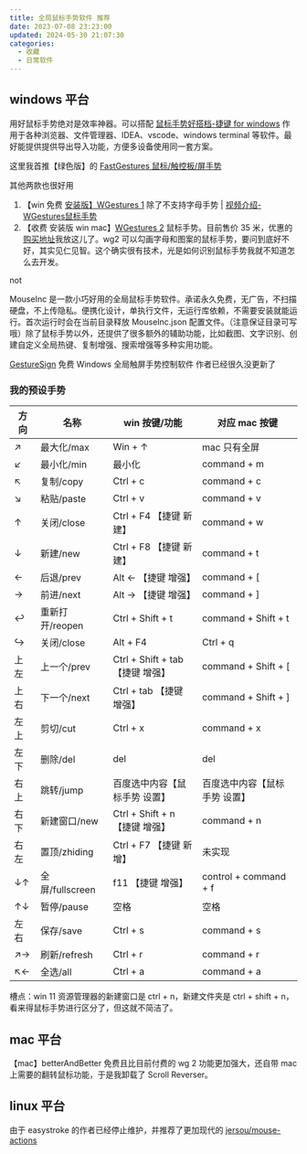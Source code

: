 ```yaml
---
title: 全局鼠标手势软件 推荐
date: 2023-07-08 23:23:00
updated: 2024-05-30 21:07:30
categories:
  - 收藏
  - 日常软件
---
```


## windows 平台

用好鼠标手势绝对是效率神器。可以搭配  [鼠标手势好搭档-捷键 for windows](https://atomgit.com/acc8226/jiejian/tags?tab=release) 作用于各种浏览器、文件管理器、IDEA、vscode、windows terminal 等软件。最好能提供提供导出导入功能，方便多设备使用同一套方案。

这里我首推【绿色版】的 [FastGestures 鼠标/触控板/屏手势](https://fg.zhaokeli.com/)

其他两款也很好用

1. 【win 免费 [安装版】WGestures 1](https://www.yingdev.com/projects/wgestures) 除了不支持字母手势 | [视频介绍-WGestures鼠标手势](https://www.bilibili.com/video/BV1xM4y1j79r/?share_source=copy_web&vd_source=54168537affc2c02555097cb26797d99)
2. 【收费 安装版 win mac】[WGestures 2](https://www.yingdev.com/projects/wgestures2) 鼠标手势。目前售价 35 米，优惠的[购买地址](https://store.lizhi.io/site/products/id/523?cid=46jjayiu)我放这儿了。wg2 可以勾画字母和图案的鼠标手势，要问到底好不好，其实见仁见智。这个确实很有技术，光是如何识别鼠标手势我就不知道怎么去开发。

not

MouseInc 是一款小巧好用的全局鼠标手势软件。承诺永久免费，无广告，不扫描硬盘，不上传隐私。便携化设计，单执行文件，无运行库依赖，不需要安装就能运行。首次运行时会在当前目录释放 MouseInc.json 配置文件。（注意保证目录可写哦）除了鼠标手势以外，还提供了很多额外的辅助功能，比如截图、文字识别、创建自定义全局热键、复制增强、搜索增强等多种实用功能。

[GestureSign](https://zh.gesturesign.win/#/) 免费 Windows 全局触屏手势控制软件 作者已经很久没更新了

### 我的预设手势

| 方向 | 名称 | win 按键/功能 | 对应 mac 按键 |
| ----  | ---- | ---- | ---- |
| ↗︎ | 最大化/max | Win + ↑ | mac 只有全屏 |
| ↙︎ | 最小化/min | 最小化 | command + m |
| ↖︎ | 复制/copy | Ctrl + c | command + c |
| ↘︎ | 粘贴/paste | Ctrl + v | command + v |
| ↑ | 关闭/close | Ctrl + F4 【捷键 新建】| command + w |
| ↓ | 新建/new | Ctrl + F8 【捷键 新建】| command + t |
| ← | 后退/prev | Alt ← 【捷键 增强】| command + [ |
| → | 前进/next | Alt → 【捷键 增强】| command + ] |
| ↩ | 重新打开/reopen | Ctrl + Shift + t | command + Shift + t |
| ↪ | 关闭/close | Alt + F4 | Ctrl + q |
| 上左 | 上一个/prev | Ctrl + Shift + tab 【捷键 增强】| command + Shift + [ |
| 上右 | 下一个/next | Ctrl + tab 【捷键 增强】|  command + Shift + ] |
| 左上 | 剪切/cut | Ctrl + x | command + x |
| 左下 | 删除/del | del | del |
| 右上 | 跳转/jump | 百度选中内容【鼠标手势 设置】 | 百度选中内容【鼠标手势 设置】|
| 右下 | 新建窗口/new | Ctrl + Shift + n 【捷键 增强】| command + n |
| 右左 | 置顶/zhiding | Ctrl + F7 【捷键 新增】| 未实现 |
| ↓↑ | 全屏/fullscreen | f11 【捷键 增强】| control + command + f |
| ↑↓ | 暂停/pause | 空格 | 空格 |
| 左右 | 保存/save | Ctrl + s | command + s |
| ↗︎→ | 刷新/refresh | Ctrl + r | command + r |
| ↖︎← | 全选/all | Ctrl + a | command + a |

槽点：win 11 资源管理器的新建窗口是 ctrl + n，新建文件夹是 ctrl + shift + n，看来得鼠标手势进行区分了，但这就不简洁了。

## mac 平台

【mac】betterAndBetter 免费且比目前付费的 wg 2 功能更加强大，还自带 mac 上需要的翻转鼠标功能，于是我卸载了 Scroll Reverser。

## linux 平台

由于 easystroke 的作者已经停止维护，并推荐了更加现代的 [jersou/mouse-actions](https://github.com/jersou/mouse-actions)

